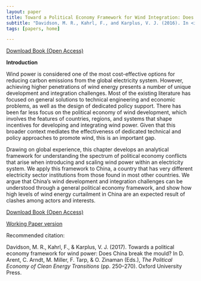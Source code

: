 ```yaml
---
layout: paper
title: Toward a Political Economy Framework for Wind Integration: Does China Break the Mould?
subtitle: "Davidson, M. R., Kahrl, F., and Karplus, V. J. (2016). In <i>The Political Economy of Clean Energy Transitions</i>"
tags: [papers, home]

---
```


[Download Book (Open Access)](https://www.wider.unu.edu/publication/political-economy-clean-energy-transitions-0)

**Introduction**

Wind power is considered one of the most cost-effective options for reducing carbon emissions from the global electricity system. However, achieving higher penetrations of wind energy presents a number of unique development and integration challenges. Most of the existing literature has focused on general solutions to technical engineering and economic problems, as well as the design of dedicated policy support. There has been far less focus on the political economy of wind development, which involves the features of countries, regions, and systems that shape incentives for developing and integrating wind power. Given that this broader context mediates the effectiveness of dedicated technical and policy approaches to promote wind, this is an important gap.

Drawing on global experience, this chapter develops an analytical framework for understanding the spectrum of political economy conflicts that arise when introducing and scaling wind power within an electricity system. We apply this framework to China, a country that has very different electricity sector institutions from those found in most other countries. We argue that China’s wind development and integration challenges can be understood through a general political economy framework, and show how high levels of wind energy curtailment in China are an expected result of clashes among actors and interests.


[Download Book (Open Access)](https://www.wider.unu.edu/publication/political-economy-clean-energy-transitions-0)

[Working Paper version](/2016-04-01-political-economy-framework-wind-china/)

Recommended citation:

Davidson, M. R., Kahrl, F., & Karplus, V. J. (2017). Towards a political economy framework for wind power: Does China break the mould? In D. Arent, C. Arndt, M. Miller, F. Tarp, & O. Zinaman (Eds.), _The Political Economy of Clean Energy Transitions_ (pp. 250–270). Oxford University Press.
